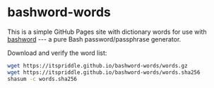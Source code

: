 # bashword-words

This is a simple GitHub Pages site with dictionary words for use with
[bashword][1] --- a pure Bash password/passphrase generator.

Download and verify the word list:

```sh
wget https://itspriddle.github.io/bashword-words/words.gz
wget https://itspriddle.github.io/bashword-words/words.sha256
shasum -c words.sha256
```

[1]: https://github.com/itspriddle/bashword
